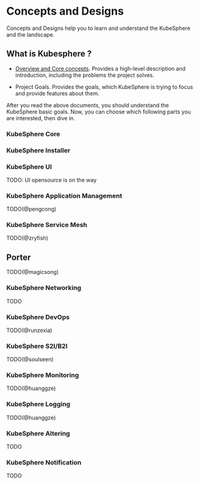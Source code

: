 # Concepts and Designs

Concepts and Designs help you to learn and understand the KubeSphere and the landscape.

## What is Kubesphere ?

- [Overview and Core concepts](overview.md). Provides a high-level description and introduction, including the problems the project solves.
 
- Project Goals. Provides the goals, which KubeSphere is trying to focus and provide features about them.

After you read the above documents, you should understand the KubeSphere basic goals. Now, you can choose which following parts you are interested, then dive in.

### KubeSphere Core 

### KubeSphere Installer 

### KubeSphere UI 

TODO: UI opensource is on the way

### KubeSphere Application Management 

TODO(@pengcong)

### KubeSphere Service Mesh 

TODO(@zryfish)

## Porter

TODO(@magicsong)

### KubeSphere Networking 

TODO

### KubeSphere DevOps 

TODO(@runzexia)

### KubeSphere S2I/B2I 

TODO(@soulseen)

### KubeSphere Monitoring 

TODO(@huanggze)

### KubeSphere Logging 

TODO(@huanggze)

### KubeSphere Altering 

TODO

### KubeSphere Notification 

TODO

